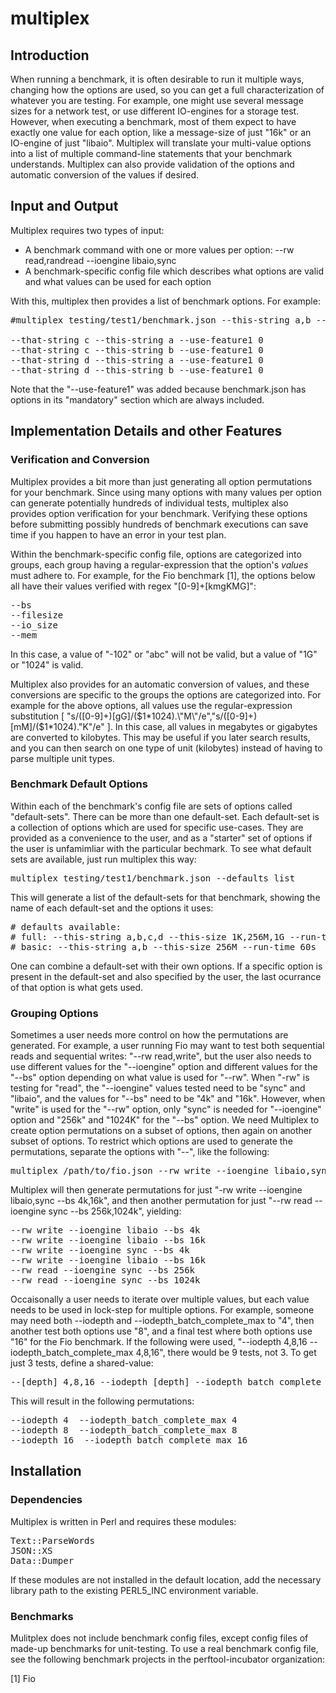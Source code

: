 # multiplex

## Introduction
When running a benchmark, it is often desirable to run it multiple ways, changing how the options are used, so you can get a full characterization of whatever you are testing.  For example, one might use several message sizes for a network test, or use different IO-engines for a storage test.  However, when executing a benchmark, most of them expect to have exactly one value for each option, like a message-size of just "16k" or an IO-engine of just "libaio".  Multiplex will translate your multi-value options into a list of multiple command-line statements that your benchmark understands.  Multiplex can also provide validation of the options and automatic conversion of the values if desired.

## Input and Output
Multiplex requires two types of input:

* A benchmark command with one or more values per option: --rw read,randread --ioengine libaio,sync
* A benchmark-specific config file which describes what options are valid and what values can be used for each option

With this, multiplex then provides a list of benchmark options.  For example:

<pre>#multiplex testing/test1/benchmark.json --this-string a,b --that-string c,d

--that-string c --this-string a --use-feature1 0
--that-string c --this-string b --use-feature1 0
--that-string d --this-string a --use-feature1 0
--that-string d --this-string b --use-feature1 0 </pre>

Note that the "--use-feature1" was added because benchmark.json has options in its "mandatory" section which are always included.

## Implementation Details and other Features

### Verification and Conversion
Multiplex provides a bit more than just generating all option permutations for your benchmark.  Since using many options with many values per option can generate potentially hundreds of individual tests, multiplex also provides option verification for your benchmark.  Verifying these options before submitting possibly hundreds of benchmark executions can save time if you happen to have an error in your test plan.

Within the benchmark-specific config file, options are categorized into groups, each group having a regular-expression that the option's *values* must adhere to.  For example, for the Fio benchmark [1], the options below all have their values verified with regex  "[0-9]+[kmgKMG]":

<pre>--bs
--filesize
--io_size
--mem</pre>

In this case, a value of "-102" or "abc" will not be valid, but a value of "1G" or "1024" is valid.

Multiplex also provides for an automatic conversion of values, and these conversions are specific to the groups the options are categorized into.  For example for the above options, all values use the regular-expression substitution [ "s/([0-9]+)[gG]/($1*1024).\"M\"/e","s/([0-9]+)[mM]/($1*1024).\"K\"/e" ].  In this case, all values in megabytes or gigabytes are converted to kilobytes.  This may be useful if you later search results, and you can then search on one type of unit (kilobytes) instead of having to parse multiple unit types.

### Benchmark Default Options
Within each of the benchmark's config file are sets of options called "default-sets".  There can be more than one default-set.  Each default-set is a collection of options which are used for specific use-cases.  They are provided as a convenience to the user, and as a "starter" set of options if the user is unfamimliar with the particular bechmark.  To see what default sets are available, just run multiplex this way:

<pre>multiplex testing/test1/benchmark.json --defaults list</pre>

This will generate a list of the default-sets for that benchmark, showing the name of each default-set and the options it uses: 
<pre># defaults available:
# full: --this-string a,b,c,d --this-size 1K,256M,1G --run-time 60s,1m,1h
# basic: --this-string a,b --this-size 256M --run-time 60s</pre>
 One can combine a default-set with their own options.  If a specific option is present in the default-set and also specified by the user, the last ocurrance of that option is what gets used.


### Grouping Options
Sometimes a user needs more control on how the permutations are generated.  For example, a user running Fio may want to test both sequential reads and sequential writes: "--rw read,write", but the user also needs to use different values for the "--ioengine" option and different values for the "--bs" option depending on what value is used for "--rw".  When "-rw" is testing for "read", the "--ioengine" values tested need to be "sync" and "libaio", and the values for "--bs" need to be "4k" and "16k".   However, when "write" is used for the "--rw" option, only "sync" is needed for "--ioengine" option and "256k" and "1024K" for the "--bs" option.  We need Multiplex to create option permutations on a subset of options, then again on another subset of options.  To restrict which options are used to generate the permutations, separate the options with "--", like the following:

<pre>multiplex /path/to/fio.json --rw write --ioengine libaio,sync --bs 4k,16k -- --rw read --ioengine sync --bs 256k,1024k</pre>

Multiplex will then generate permutations for just "-rw write --ioengine libaio,sync --bs 4k,16k", and then another permutation for just "--rw read --ioengine sync --bs 256k,1024k", yielding:

<pre>--rw write --ioengine libaio --bs 4k
--rw write --ioengine libaio --bs 16k
--rw write --ioengine sync --bs 4k
--rw write --ioengine libaio --bs 16k
--rw read --ioengine sync --bs 256k
--rw read --ioengine sync --bs 1024k</pre>

Occaisonally a user needs to iterate over multiple values, but each value needs to be used in lock-step for multiple options.  For example, someone may need both --iodepth and --iodepth_batch_complete_max to "4", then another test both options use "8", and a final test where both options use "16" for the Fio benchmark.  If the following were used, "--iodepth 4,8,16 --iodepth_batch_complete_max 4,8,16", there would be 9 tests, not 3.  To get just 3 tests, define a shared-value:

<pre>--[depth] 4,8,16 --iodepth [depth] --iodepth_batch_complete_max [depth]</pre>

This will result in the following permutations:

<pre>--iodepth 4  --iodepth_batch_complete_max 4
--iodepth 8  --iodepth_batch_complete_max 8
--iodepth 16  --iodepth_batch_complete_max 16</pre>

## Installation
### Dependencies
Multiplex is written in Perl and requires these modules:
<pre>Text::ParseWords
JSON::XS
Data::Dumper</pre>

If these modules are not installed in the default location, add the necessary library path to the existing PERL5_INC environment variable.

### Benchmarks
Mulitplex does not include benchmark config files, except config files of made-up benchmarks for unit-testing.  To use a real benchmark config file, see the following benchmark projects in the perftool-incubator organization:

[1] Fio


